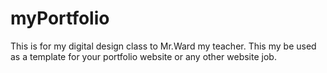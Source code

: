 # myPortfolio
This is for my digital design class to Mr.Ward my teacher.
This my be used as a template for your portfolio website or any other website job.
